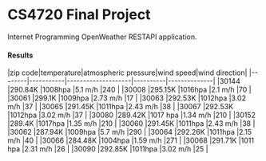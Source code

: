 # CS4720 Final Project
Internet Programming OpenWeather RESTAPI application.
<h4>Results</h4>
|zip code|temperature|atmospheric pressure|wind speed|wind direction|
|--------|-----------|--------------------|----------|--------------|
|30144   |290.84K    |1008hpa             |5.1 m/h   |240           |
|30008   |295.15K    |1016hpa             |2.1 m/h   |70            |
|30061   |299.1K     |1009hpa             |2.73 m/h  |17            |
|30063   |292.53K    |1012hpa             |3.02 m/h  |37            |
|30065   |291.45K    |1011hpa             |2.43 m/h  |38            |
|30067   |292.53K    |1012hpa             |3.02 m/h  |37            |
|30080   |289.42K    |1017 hpa            |1.34 m/h  |210           |
|30152   |289.4K     |1017hpa             |1.35 m/h  |210           |
|30060   |291.45K    |1011hpa             |2.43 m/h  |38            |
|30062   |287.94K    |1009hpa             |5.7 m/h   |290           |
|30064   |292.26K    |1011hpa             |2.15 m/h  |40            |
|30066   |284.48K    |1004hpa             |1.59 m/h  |271           |
|30068   |291.71K    |1011 hpa            |2.31 m/h  |26            |
|30090   |292.85K    |1011hpa             |3.02 m/h  |25            |

